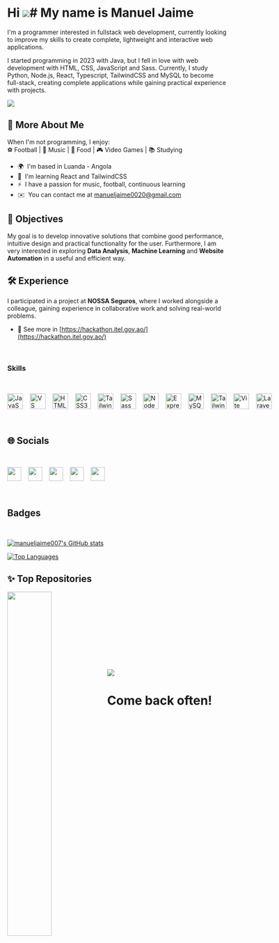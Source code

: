 Hi ![](https://user-images.githubusercontent.com/18350557/176309783-0785949b-9127-417c-8b55-ab5a4333674e.gif)# My name is Manuel Jaime
===========================================================================================

I'm a programmer interested in fullstack web development, currently looking to improve my skills to create complete, lightweight and interactive web applications.
<br>

I started programming in 2023 with Java, but I fell in love with web development with HTML, CSS, JavaScript and Sass. Currently, I study Python, Node.js, React, Typescript, TailwindCSS and MySQL to become full-stack, creating complete applications while gaining practical experience with projects.

<a href="https://www.github.com/manueljaime007" target="_blank" rel="noreferrer"><img
src="https://img.shields.io/github/followers/manueljaime007?logo=github&style=for-the-badge&color=ffffff&labelColor=0f172a" /></a>
<br/>

## 🌟 More About Me  
When I'm not programming, I enjoy:  
⚽ Football | 🎵 Music | 🍲 Food | 🎮 Video Games | 📚 Studying

* 🌍  I'm based in Luanda - Angola 
* 🧠  I'm learning React and TailwindCSS
* ⚡  I have a passion for music, football, continuous learning
* ✉️  You can contact me at [manueljaime0020@gmail.com](mailto:manueljaime0020@gmail.com)


## 🎯 Objectives  
My goal is to develop innovative solutions that combine good performance, intuitive design and practical functionality for the user. Furthermore, I am very interested in exploring **Data Analysis**, **Machine Learning** and **Website Automation** in a useful and efficient way.

## 🛠️ Experience  
I participated in a project at **NOSSA Seguros**, where I worked alongside a colleague, gaining experience in collaborative work and solving real-world problems.
* 🔗 See more in [https://hackathon.itel.gov.ao/](https://hackathon.itel.gov.ao/)


<br/>

### Skills
<br/>

<p align="left" style="display: flex; gap: 1rem">
<a href="https://developer.mozilla.org/en-US/docs/Web/JavaScript" target="_blank" rel="noreferrer"><img src="https://raw.githubusercontent.com/danielcranney/readme-generator/main/public/icons/skills/javascript-colored.svg" width="36" height="36" alt="JavaScript" /></a><a href="https://code.visualstudio.com/" target="_blank" rel="noreferrer"><img src="https://raw.githubusercontent.com/danielcranney/readme-generator/main/public/icons/skills/visualstudiocode.svg" width="36" height="36" alt="VS Code" /></a><a href="https://developer.mozilla.org/en-US/docs/Glossary/HTML5" target="_blank" rel="noreferrer"><img src="https://raw.githubusercontent.com/danielcranney/readme-generator/main/public/icons/skills/html5-colored.svg" width="36" height="36" alt="HTML5" /></a><a href="https://www.w3.org/TR/CSS/#css" target="_blank" rel="noreferrer"><img src="https://raw.githubusercontent.com/danielcranney/readme-generator/main/public/icons/skills/css3-colored.svg" width="36" height="36" alt="CSS3" /></a><a href="https://tailwindcss.com/" target="_blank" rel="noreferrer"><img src="https://raw.githubusercontent.com/danielcranney/readme-generator/main/public/icons/skills/tailwindcss-colored.svg" width="36" height="36" alt="TailwindCSS" /></a><a href="https://sass-lang.com/" target="_blank" rel="noreferrer"><img src="https://raw.githubusercontent.com/danielcranney/readme-generator/main/public/icons/skills/sass-colored.svg" width="36" height="36" alt="Sass" /></a><a href="https://nodejs.org/en/" target="_blank" rel="noreferrer"><img src="https://raw.githubusercontent.com/danielcranney/readme-generator/main/public/icons/skills/nodejs-colored.svg" width="36" height="36" alt="NodeJS" /></a><a href="https://expressjs.com/" target="_blank" rel="noreferrer"><img src="https://raw.githubusercontent.com/danielcranney/readme-generator/main/public/icons/skills/express-colored.svg" width="36" height="36" alt="Express" /></a><a href="https://www.mysql.com/" target="_blank" rel="noreferrer"><img src="https://raw.githubusercontent.com/danielcranney/readme-generator/main/public/icons/skills/mysql-colored.svg" width="36" height="36" alt="MySQL" /></a><a href="https://tailwindcss.com/" target="_blank" rel="noreferrer"><img src="https://raw.githubusercontent.com/danielcranney/readme-generator/main/public/icons/skills/tailwindcss-colored.svg" width="36" height="36" alt="TailwindCSS" /></a> <a href="https://vitejs.dev/" target="_blank" rel="noreferrer"><img src="https://raw.githubusercontent.com/danielcranney/readme-generator/main/public/icons/skills/vite-colored.svg" width="36" height="36" alt="Vite" /></a><a href="https://laravel.com/" target="_blank" rel="noreferrer"><img src="https://raw.githubusercontent.com/danielcranney/readme-generator/main/public/icons/skills/laravel-colored.svg" width="36" height="36" alt="Laravel" /></a>
</p>

<br/>

## 🌐 Socials
<br/>

<p align="left" style="display: flex; gap: 1rem"> <a href="https://discord.com/users/manueljaime_007" target="_blank" rel="noreferrer"> <picture> <source media="(prefers-color-scheme: dark)" srcset="https://raw.githubusercontent.com/danielcranney/readme-generator/main/public/icons/socials/discord-dark.svg" /> <source media="(prefers-color-scheme: light)" srcset="https://raw.githubusercontent.com/danielcranney/readme-generator/main/public/icons/socials/discord.svg" /> <img src="https://raw.githubusercontent.com/danielcranney/readme-generator/main/public/icons/socials/discord.svg" width="32" height="32" /> </picture> </a> <a href="https://www.dribbble.com/manueljaime" target="_blank" rel="noreferrer"> <picture> <source media="(prefers-color-scheme: dark)" srcset="https://raw.githubusercontent.com/danielcranney/readme-generator/main/public/icons/socials/dribbble-dark.svg" /> <source media="(prefers-color-scheme: light)" srcset="https://raw.githubusercontent.com/danielcranney/readme-generator/main/public/icons/socials/dribbble.svg" /> <img src="https://raw.githubusercontent.com/danielcranney/readme-generator/main/public/icons/socials/dribbble.svg" width="32" height="32" /> </picture> </a> <a href="https://www.facebook.com/profile.php?id=61569838442978" target="_blank" rel="noreferrer"> <picture> <source media="(prefers-color-scheme: dark)" srcset="https://raw.githubusercontent.com/danielcranney/readme-generator/main/public/icons/socials/facebook-dark.svg" /> <source media="(prefers-color-scheme: light)" srcset="https://raw.githubusercontent.com/danielcranney/readme-generator/main/public/icons/socials/facebook.svg" /> <img src="https://raw.githubusercontent.com/danielcranney/readme-generator/main/public/icons/socials/facebook.svg" width="32" height="32" /> </picture> </a> <a href="https://www.github.com/manueljaime007" target="_blank" rel="noreferrer"> <picture> <source media="(prefers-color-scheme: dark)" srcset="https://raw.githubusercontent.com/danielcranney/readme-generator/main/public/icons/socials/github-dark.svg" /> <source media="(prefers-color-scheme: light)" srcset="https://raw.githubusercontent.com/danielcranney/readme-generator/main/public/icons/socials/github.svg" /> <img src="https://raw.githubusercontent.com/danielcranney/readme-generator/main/public/icons/socials/github.svg" width="32" height="32" /> </picture> </a> <a href="http://www.instagram.com/manuel_jaime007/?igsh=YzljYTk1ODg3Zg%3D%3D#" target="_blank" rel="noreferrer"> <picture> <source media="(prefers-color-scheme: dark)" srcset="https://raw.githubusercontent.com/danielcranney/readme-generator/main/public/icons/socials/instagram-dark.svg" /> <source media="(prefers-color-scheme: light)" srcset="https://raw.githubusercontent.com/danielcranney/readme-generator/main/public/icons/socials/instagram.svg" /> <img src="https://raw.githubusercontent.com/danielcranney/readme-generator/main/public/icons/socials/instagram.svg" width="32" height="32" /> </picture> </a></p>

<br/>

## Badges

<br/>


<a href="http://www.github.com/manueljaime007"><img src="https://github-readme-stats.vercel.app/api?username=manueljaime007&show_icons=true&hide=&count_private=true&title_color=ef4444&text_color=ffffff&icon_color=ffffff&bg_color=0f172a&hide_border=true&show_icons=true" alt="manueljaime007's GitHub stats" /></a>

<!-- <a href="http://www.github.com/manueljaime007"><img src="https://github-readme-streak-stats.herokuapp.com/?user=manueljaime007&stroke=ffffff&background=0f172a&ring=ef4444&fire=ef4444&currStreakNum=ffffff&currStreakLabel=ef4444&sideNums=ffffff&sideLabels=ffffff&dates=ffffff&hide_border=true" /></a> -->

<a href="https://github.com/manueljaime007" align="left"><img src="https://github-readme-stats.vercel.app/api/top-langs/?username=manueljaime007&langs_count=10&title_color=ef4444&text_color=ffffff&icon_color=ffffff&bg_color=0f172a&hide_border=true&locale=en&custom_title=Top%20%Languages" alt="Top Languages" /></a>



## ✨ Top Repositories

<div width="100%" align="center"><a href="https://github.com/manueljaime007/Christmas" align="left"><img align="left" width="45%" src="https://github-readme-stats.vercel.app/api/pin/?username=manueljaime007&repo=Christmas&title_color=ef4444&text_color=ffffff&icon_color=ffffff&bg_color=0f172a&hide_border=true&locale=en" /></a></div><br /><br />


<br /><br /><br /><br /><br />



<!--
<p align="left"> 
  <a href="https://github.com/ryo-ma/github-profile-trophy">
    <img src="https://github-profile-trophy.vercel.app/?username=manueljaime007" alt="manueljaime007" />
  </a> 
</p>
-->
<br />

![](https://user-images.githubusercontent.com/18350557/176309783-0785949b-9127-417c-8b55-ab5a4333674e.gif)

# Come back often!


